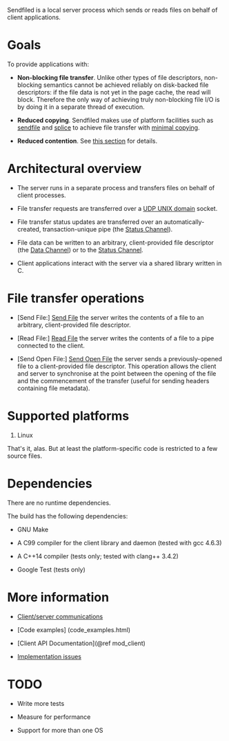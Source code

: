 Sendfiled is a local server process which sends or reads files on behalf of
client applications.

# Goals

To provide applications with:

* **Non-blocking file transfer**. Unlike other types of file descriptors,
   non-blocking semantics cannot be achieved reliably on disk-backed file
   descriptors: if the file data is not yet in the page cache, the read will
   block. Therefore the only way of achieving truly non-blocking file I/O is by
   doing it in a separate thread of execution.

* **Reduced copying**. Sendfiled makes use of platform facilities such as
   [sendfile] and [splice] to achieve file transfer with [minimal
   copying][data_copying].

* **Reduced contention**. See [this section][impl_processes] for details.

# Architectural overview

* The server runs in a separate process and transfers files on behalf of client
  processes.

* File transfer requests are transferred over a [UDP UNIX
  domain](implementation.html) socket.

* File transfer status updates are transferred over an automatically-created,
  transaction-unique pipe (the [Status Channel][status_channel]).

* File data can be written to an arbitrary, client-provided file descriptor (the
  [Data Channel][data_channel]) or to the [Status Channel][status_channel].

* Client applications interact with the server via a shared library written in
  C.

<h1 id="semantics">File transfer operations</h1>

* [Send File:] [Send File] the server writes the contents of a file to an
  arbitrary, client-provided file descriptor.

* [Read File:] [Read File] the server writes the contents of a file to a pipe
  connected to the client.

* [Send Open File:] [Send Open File] the server sends a previously-opened file
  to a client-provided file descriptor. This operation allows the client and
  server to synchronise at the point between the opening of the file and the
  commencement of the transfer (useful for sending headers containing file
  metadata).

# Supported platforms

1. Linux

That's it, alas. But at least the platform-specific code is restricted to a few
source files.

# Dependencies

There are no runtime dependencies.

The build has the following dependencies:

* GNU Make

* A C99 compiler for the client library and daemon (tested with gcc 4.6.3)

* A C++14 compiler (tests only; tested with clang++ 3.4.2)

* Google Test (tests only)

# More information

* [Client/server communications](messages.html)

* [Code examples] (code_examples.html)

* [Client API Documentation](@ref mod_client)

* [Implementation issues](implementation.html)

# TODO

* Write more tests

* Measure for performance

* Support for more than one OS

  [status_channel]: messages.html#status_channel
  [data_channel]: messages.html#data_channel
  [data_copying]: implementation.html#data_copying
  [impl_unix_sockets]: implementation.html#unix_sockets
  [impl_udp_vs_tcp]: implementation.html#udp_vs_tcp
  [impl_processes]: implementation.html#processes
  [Read File]: messages.html#read_file
  [Send File]: messages.html#send_file
  [Send Open File]: messages.html#send_open_file
  [splice]: http://linux.die.net/man/2/splice "splice(2)"
  [sendfile]: https://www.freebsd.org/cgi/man.cgi?query=sendfile "sendfile(2)"
